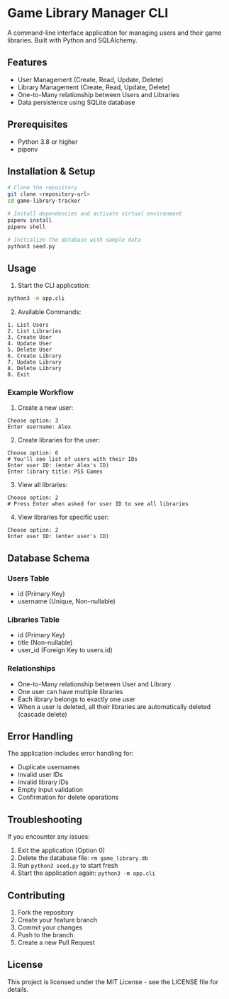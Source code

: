 # Game Library Manager CLI

A command-line interface application for managing users and their game libraries. Built with Python and SQLAlchemy.

## Features

- User Management (Create, Read, Update, Delete)
- Library Management (Create, Read, Update, Delete)
- One-to-Many relationship between Users and Libraries
- Data persistence using SQLite database

## Prerequisites

- Python 3.8 or higher
- pipenv

## Installation & Setup

```bash
# Clone the repository
git clone <repository-url>
cd game-library-tracker

# Install dependencies and activate virtual environment
pipenv install
pipenv shell

# Initialize the database with sample data
python3 seed.py
```

## Usage

1. Start the CLI application:
```bash
python3 -m app.cli
```

2. Available Commands:
```
1. List Users
2. List Libraries
3. Create User
4. Update User
5. Delete User
6. Create Library
7. Update Library
8. Delete Library
0. Exit
```

### Example Workflow

1. Create a new user:
```
Choose option: 3
Enter username: Alex
```

2. Create libraries for the user:
```
Choose option: 6
# You'll see list of users with their IDs
Enter user ID: (enter Alex's ID)
Enter library title: PS5 Games
```

3. View all libraries:
```
Choose option: 2
# Press Enter when asked for user ID to see all libraries
```

4. View libraries for specific user:
```
Choose option: 2
Enter user ID: (enter user's ID)
```

## Database Schema

### Users Table
- id (Primary Key)
- username (Unique, Non-nullable)

### Libraries Table
- id (Primary Key)
- title (Non-nullable)
- user_id (Foreign Key to users.id)

### Relationships
- One-to-Many relationship between User and Library
- One user can have multiple libraries
- Each library belongs to exactly one user
- When a user is deleted, all their libraries are automatically deleted (cascade delete)

## Error Handling

The application includes error handling for:
- Duplicate usernames
- Invalid user IDs
- Invalid library IDs
- Empty input validation
- Confirmation for delete operations

## Troubleshooting

If you encounter any issues:
1. Exit the application (Option 0)
2. Delete the database file: `rm game_library.db`
3. Run `python3 seed.py` to start fresh
4. Start the application again: `python3 -m app.cli`

## Contributing

1. Fork the repository
2. Create your feature branch
3. Commit your changes
4. Push to the branch
5. Create a new Pull Request

## License

This project is licensed under the MIT License - see the LICENSE file for details.
